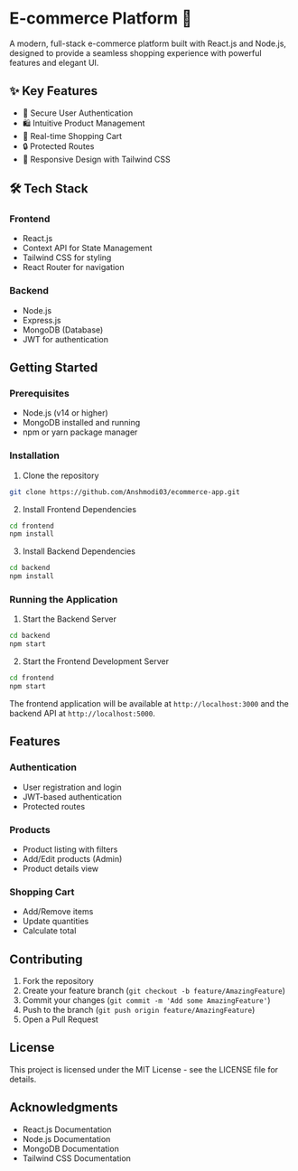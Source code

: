 # E-commerce Platform 🚀

A modern, full-stack e-commerce platform built with React.js and Node.js, designed to provide a seamless shopping experience with powerful features and elegant UI.

## ✨ Key Features

- 🔐 Secure User Authentication
- 🛍️ Intuitive Product Management
- 🛒 Real-time Shopping Cart
- 🔒 Protected Routes
- 📱 Responsive Design with Tailwind CSS

## 🛠️ Tech Stack

### Frontend

- React.js
- Context API for State Management
- Tailwind CSS for styling
- React Router for navigation

### Backend

- Node.js
- Express.js
- MongoDB (Database)
- JWT for authentication

## Getting Started

### Prerequisites

- Node.js (v14 or higher)
- MongoDB installed and running
- npm or yarn package manager

### Installation

1. Clone the repository

```bash
git clone https://github.com/Anshmodi03/ecommerce-app.git
```

2. Install Frontend Dependencies

```bash
cd frontend
npm install
```

3. Install Backend Dependencies

```bash
cd backend
npm install
```

### Running the Application

1. Start the Backend Server

```bash
cd backend
npm start
```

2. Start the Frontend Development Server

```bash
cd frontend
npm start
```

The frontend application will be available at `http://localhost:3000` and the backend API at `http://localhost:5000`.

## Features

### Authentication

- User registration and login
- JWT-based authentication
- Protected routes

### Products

- Product listing with filters
- Add/Edit products (Admin)
- Product details view

### Shopping Cart

- Add/Remove items
- Update quantities
- Calculate total

## Contributing

1. Fork the repository
2. Create your feature branch (`git checkout -b feature/AmazingFeature`)
3. Commit your changes (`git commit -m 'Add some AmazingFeature'`)
4. Push to the branch (`git push origin feature/AmazingFeature`)
5. Open a Pull Request

## License

This project is licensed under the MIT License - see the LICENSE file for details.

## Acknowledgments

- React.js Documentation
- Node.js Documentation
- MongoDB Documentation
- Tailwind CSS Documentation
